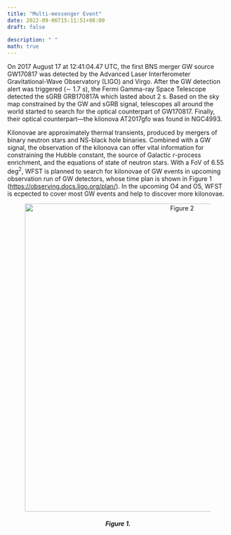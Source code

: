 ```yaml
---
title: "Multi-messenger Event"
date: 2022-09-06T15:11:51+08:00
draft: false
 
description: " "
math: true
---
```


On 2017 August 17 at 12:41:04.47 UTC, the first BNS merger GW source GW170817 was detected by the Advanced Laser Interferometer Gravitational-Wave Observatory (LIGO) and Virgo. After the GW detection alert was triggered (∼ 1.7 s), the Fermi Gamma-ray Space Telescope detected the sGRB GRB170817A which lasted about 2 s. Based on the sky map constrained by the GW and sGRB signal, telescopes all around the world started to search for the optical counterpart of GW170817. Finally, their optical counterpart—the kilonova AT2017gfo was found in NGC4993.

Kilonovae are approximately thermal transients, produced by mergers of binary neutron stars and NS-black hole binaries. Combined with a GW signal, the observation of the kilonova can offer vital information for constraining the Hubble constant, the source of Galactic $r$-process enrichment, and the equations of state of neutron stars. With a FoV of 6.55 deg$^2$, WFST is planned to search for kilonovae of GW events in upcoming observation run of GW detectors, whose time plan is shown in Figure 1 (https://observing.docs.ligo.org/plan/). In the upcoming O4 and O5, WFST is ecpected to cover most GW events and help to discover more kilonovae.


<figure>
<div align=center>
  <img src="/images/multimessenger-event/timeline.png" width="700" title="Figure 2" />
    <figcaption>
      <h5>Figure 1.</h5>
  </figcaption>
  </div>
</figure>